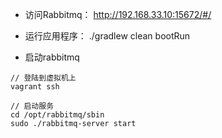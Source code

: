 * 访问Rabbitmq：
http://192.168.33.10:15672/#/

* 运行应用程序：
./gradlew clean bootRun

* 启动rabbitmq

```
// 登陆到虚拟机上
vagrant ssh

// 启动服务
cd /opt/rabbitmq/sbin
sudo ./rabbitmq-server start

```